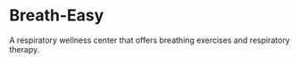 # Breath-Easy
A respiratory wellness center that offers breathing exercises and respiratory therapy.
